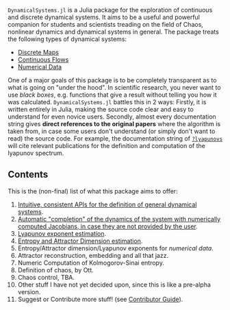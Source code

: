 `DynamicalSystems.jl` is a Julia package for the exploration of continuous and discrete dynamical systems. It aims to be a useful and powerful companion for students and scientists treading
on the field of Chaos, nonlinear dynamics and dynamical systems in general. The package
treats the following types of dynamical systems:
* [Discrete Maps](system_definition/#discrete-systems)
* [Continuous Flows](system_definition/#continuous-systems)
* [Numerical Data](system_definition/#numerical-data)

One of a major goals of this package is to be completely transparent as to what is
going on "under the hood". In scientific research, you never want to use *black boxes*,
e.g. functions that give a result without telling you how it was calculated. `DynamicalSystems.jl` battles this in 2 ways: Firstly, it is written entirely in Julia,
making the source code clear and easy to understand for even novice users. Secondly,
almost every documentation string gives
**direct references to the original papers** where the algorithm is taken from, in case some users don't understand (or simply don't want to read) the source code. For example,
the documentation string of [`?lyapunovs`](https://datseris.github.io/DynamicalSystems.jl/latest/lyapunovs/#DynamicalSystems.lyapunovs) will cite relevant publications for the definition and computation of the lyapunov spectrum.

## Contents
This is the (non-final) list of what this package aims to offer:

1. [Intuitive, consistent APIs for the definition of general dynamical systems](system_definition).
2. [Automatic "completion" of the dynamics of the system with numerically computed Jacobians, in case they are not provided by the user](system_definition).
3. [Lyapunov exponent estimation](lyapunovs).
4. [Entropy and Attractor Dimension estimation](entropies).
6. Entropy/Attractor dimension/Lyapunov exponents for *numerical data*.
6. Attractor reconstruction, embedding and all that jazz.
7. Numeric Computation of Kolmogorov-Sinai entropy.
8. Definition of chaos, by Ott.
7. Chaos control, TBA.
8. Other stuff I have not yet decided upon, since this is like a pre-alpha version.
8. Suggest or Contribute more stuff! (see [Contributor Guide](contributors_guide)).
